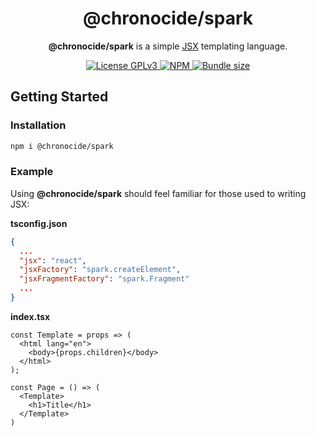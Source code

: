 <div align="center">
  <h1>@chronocide/spark</h1>
  <p><b>@chronocide/spark</b> is a simple <a href="https://en.wikipedia.org/wiki/JSX_(JavaScript)">JSX</a> templating language.</p>
</div>

<div align="center">
  <a href="/LICENSE">
    <img alt="License GPLv3" src="https://img.shields.io/badge/license-GPLv3-blue.svg" />
  </a>
  <a href="https://www.npmjs.com/package/jsx-flow">
    <img alt="NPM" src="https://img.shields.io/npm/v/@chronocide/spark?label=npm">
  </a>
  <a href="https://bundlephobia.com/result?p=jsx-flow@latest">
    <img alt="Bundle size" src="https://img.shields.io/bundlephobia/minzip/@chronocide/spark@latest.svg">
  </a>
</div>

## Getting Started

### Installation

```sh
npm i @chronocide/spark
```

### Example

Using **@chronocide/spark** should feel familiar for those used to writing JSX:

**tsconfig.json**

```JSON
{
  ...
  "jsx": "react",
  "jsxFactory": "spark.createElement",
  "jsxFragmentFactory": "spark.Fragment"
  ...
}
```

**index.tsx**

```TSX
const Template = props => (
  <html lang="en">
    <body>{props.children}</body>
  </html>
);

const Page = () => (
  <Template>
    <h1>Title</h1>
  </Template>
)
```
